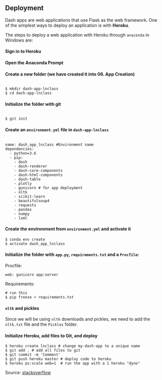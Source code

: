 ## Deployment



Dash apps are web applications that use Flask as the web framework. One of the simplest ways to deploy an application is with **Heroku**.



The steps to deploy a web application with Heroku through `anaconda` in Windows are:



#### Sign in to Heroku



#### Open the Anaconda Prompt



#### Create a new folder (we have created it into **06. App Creation**)



```

$ mkdir dash-app-lnclass
$ cd dash-app-lnclass

```



#### Initialize the folder with git


```

$ git init 

```



#### Create an `environment.yml` file in `dash-app-lnclass`

```

name: dash_app_lnclass #Environment name
dependencies:
  - python=3.6
  - pip:
    - dash
    - dash-renderer
    - dash-core-components
    - dash-html-components
    - dash-table
    - plotly
    - gunicorn # for app deployment
    - nltk
    - scikit-learn
    - beautifulsoup4
    - requests
    - pandas
    - numpy
    - lxml

```



#### Create the environment from `environment.yml` and activate it

```
$ conda env create
$ activate dash_app_lnclass 

```


#### Initialize the folder with `app.py`, `requirements.txt` and a `Procfile`:

Procfile:

```
web: gunicorn app:server

```

Requirements:

```
# run this
$ pip freeze > requirements.txt

```

#### `nltk` and pickles

Since we will be using `nltk` downloads and pickles, we need to add the `nltk.txt` file  and the `Pickles` folder.

#### Initialize Heroku, add files to Git, and deploy

```
$ heroku create lnclass # change my-dash-app to a unique name
$ git add . # add all files to git
$ git commit -m 'Comment'
$ git push heroku master # deploy code to heroku
$ heroku ps:scale web=1  # run the app with a 1 heroku "dyno"

```

Source: [stackoverflow](#https://stackoverflow.com/questions/47949173/deploy-a-python-app-to-heroku-using-conda-environments-instead-of-virtualenv)
